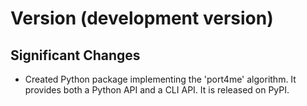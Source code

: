 # Version (development version)

## Significant Changes

 * Created Python package implementing the 'port4me' algorithm.  It
   provides both a Python API and a CLI API.  It is released on PyPI.

